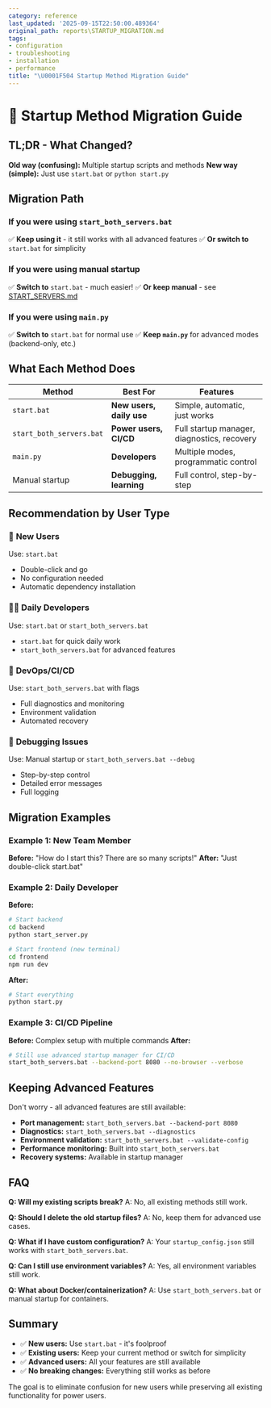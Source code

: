 ```yaml
---
category: reference
last_updated: '2025-09-15T22:50:00.489364'
original_path: reports\STARTUP_MIGRATION.md
tags:
- configuration
- troubleshooting
- installation
- performance
title: "\U0001F504 Startup Method Migration Guide"
---
```


# 🔄 Startup Method Migration Guide

## TL;DR - What Changed?

**Old way (confusing):** Multiple startup scripts and methods
**New way (simple):** Just use `start.bat` or `python start.py`

## Migration Path

### If you were using `start_both_servers.bat`

✅ **Keep using it** - it still works with all advanced features
✅ **Or switch to** `start.bat` for simplicity

### If you were using manual startup

✅ **Switch to** `start.bat` - much easier!
✅ **Or keep manual** - see [START_SERVERS.md](START_SERVERS.md)

### If you were using `main.py`

✅ **Switch to** `start.bat` for normal use
✅ **Keep `main.py`** for advanced modes (backend-only, etc.)

## What Each Method Does

| Method                   | Best For                 | Features                                    |
| ------------------------ | ------------------------ | ------------------------------------------- |
| `start.bat`              | **New users, daily use** | Simple, automatic, just works               |
| `start_both_servers.bat` | **Power users, CI/CD**   | Full startup manager, diagnostics, recovery |
| `main.py`                | **Developers**           | Multiple modes, programmatic control        |
| Manual startup           | **Debugging, learning**  | Full control, step-by-step                  |

## Recommendation by User Type

### 👶 **New Users**

Use: `start.bat`

- Double-click and go
- No configuration needed
- Automatic dependency installation

### 👨‍💻 **Daily Developers**

Use: `start.bat` or `start_both_servers.bat`

- `start.bat` for quick daily work
- `start_both_servers.bat` for advanced features

### 🔧 **DevOps/CI/CD**

Use: `start_both_servers.bat` with flags

- Full diagnostics and monitoring
- Environment validation
- Automated recovery

### 🐛 **Debugging Issues**

Use: Manual startup or `start_both_servers.bat --debug`

- Step-by-step control
- Detailed error messages
- Full logging

## Migration Examples

### Example 1: New Team Member

**Before:** "How do I start this? There are so many scripts!"
**After:** "Just double-click start.bat"

### Example 2: Daily Developer

**Before:**

```bash
# Start backend
cd backend
python start_server.py

# Start frontend (new terminal)
cd frontend
npm run dev
```

**After:**

```bash
# Start everything
python start.py
```

### Example 3: CI/CD Pipeline

**Before:** Complex setup with multiple commands
**After:**

```bash
# Still use advanced startup manager for CI/CD
start_both_servers.bat --backend-port 8080 --no-browser --verbose
```

## Keeping Advanced Features

Don't worry - all advanced features are still available:

- **Port management:** `start_both_servers.bat --backend-port 8080`
- **Diagnostics:** `start_both_servers.bat --diagnostics`
- **Environment validation:** `start_both_servers.bat --validate-config`
- **Performance monitoring:** Built into `start_both_servers.bat`
- **Recovery systems:** Available in startup manager

## FAQ

**Q: Will my existing scripts break?**
A: No, all existing methods still work.

**Q: Should I delete the old startup files?**
A: No, keep them for advanced use cases.

**Q: What if I have custom configuration?**
A: Your `startup_config.json` still works with `start_both_servers.bat`.

**Q: Can I still use environment variables?**
A: Yes, all environment variables still work.

**Q: What about Docker/containerization?**
A: Use `start_both_servers.bat` or manual startup for containers.

## Summary

- ✅ **New users:** Use `start.bat` - it's foolproof
- ✅ **Existing users:** Keep your current method or switch for simplicity
- ✅ **Advanced users:** All your features are still available
- ✅ **No breaking changes:** Everything still works as before

The goal is to eliminate confusion for new users while preserving all existing functionality for power users.
